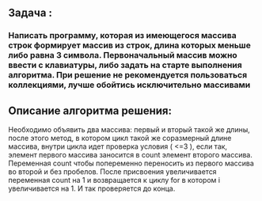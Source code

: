 ## Задача : 
### Написать программу, которая из имеющегося массива строк формирует массив из строк, длина которых меньше либо равна 3 символа. Первоначальный массив можно ввести с клавиатуры, либо задать на старте выполнения алгоритма. При решение не рекомендуется пользоваться коллекциями, лучше обойтись исключительно массивами
## Описание алгоритма решения:
Необходимо объявить два массива: первый и вторый такой же длины, после этого метод, в котором цикл такой же соразмерный длине массива, внутри цикла идет проверка условия ( <=3 ), если так, элемент первого массива заносится в count элемент второго массива. Переменная count чтобы попеременно переносить из первого массива во второй и без пробелов. После присвоения увеличивается переменная count на 1 и возвращается к циклу for в котором i увеличивается на 1. И так проверяется до конца.

